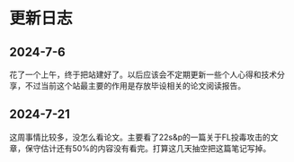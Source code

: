 # 更新日志

## 2024-7-6

花了一个上午，终于把站建好了。以后应该会不定期更新一些个人心得和技术分享，不过当前这个站最主要的作用是存放毕设相关的论文阅读报告。

## 2024-7-21

这周事情比较多，没怎么看论文。主要看了22s&p的一篇关于FL投毒攻击的文章，保守估计还有50%的内容没有看完。打算这几天抽空把这篇笔记写掉。